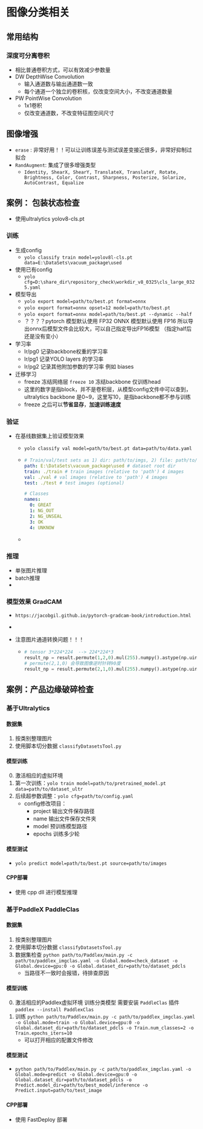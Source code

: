 # 图像分类相关

## 常用结构

### 深度可分离卷积
- 相比普通卷积方式，可以有效减少参数量
- DW DepthWise Convolution  
  - 输入通道数与输出通道数一致
  - 每个通道一个独立的卷积核，仅改变空间大小，不改变通道数量
- PW PointWise Convolution
  - 1x1卷积
  - 仅改变通道数，不改变特征图空间尺寸

## 图像增强

- `erase` : 非常好用！！可以让训练误差与测试误差变接近很多，非常好抑制过拟合
- `RandAugment`: 集成了很多增强类型
  - `Identity, ShearX, ShearY, TranslateX, TranslateY, Rotate, Brightness, Color, Contrast, Sharpness, Posterize, Solarize, AutoContrast, Equalize`

## 案例： 包装状态检查

- 使用ultralytics yolov8-cls.pt
  
### 训练

- 生成config
  - `yolo classify train model=yolov8l-cls.pt data=E:\DataSets\vacuum_package\used`
- 使用已有config
  - `yolo cfg=D:\share_dir\repository_check\workdir_v8_0325\cls_large_0325.yaml`
- 模型导出
  - `yolo export model=path/to/best.pt format=onnx`
  - `yolo export format=onnx opset=12 model=path/to/best.pt`
  - `yolo export format=onnx model=path/to/best.pt --dynamic --half`
  - ？？？？pytorch 模型默认使用 FP32  ONNX 模型默认使用 FP16  所以导出onnx后模型文件会比较大，可以自己指定导出FP16模型  （指定half后还是没有变小）
- 学习率
  - lr/pg0  记录backbone权重的学习率
  - lr/pg1  记录YOLO layers 的学习率
  - lr/pg2  记录其他附加参数的学习率 例如 biases
- 迁移学习
  - freeze 冻结网络层 `freeze 10` 冻结backbone 仅训练head
  - 这里的数字是指block，并不是卷积层，从模型config文件中可以查到，ultralytics backbone 是0~9，这里写10，是指backbone都不参与训练
  - freeze 之后可以**节省显存**，**加速训练速度**

### 验证

- 在基线数据集上验证模型效果

  - `yolo classify val model=path/to/best.pt data=path/to/data.yaml`

  - ```yaml
    # Train/val/test sets as 1) dir: path/to/imgs, 2) file: path/to/imgs.txt, or 3) list: [path/to/imgs1, path/to/imgs2, ..]
    path: E:\DataSets\vacuum_package\used # dataset root dir
    train: ./train # train images (relative to 'path') 4 images
    val: ./val # val images (relative to 'path') 4 images
    test: ./test # test images (optional)
    
    # Classes
    names:
      0: GREAT
      1: NG_OUT
      2: NG_UNSEAL
      3: OK
      4: UNKNOW
    ```

  - 

### 推理
- 单张图片推理
- batch推理
- 

### 模型效果 GradCAM
- `https://jacobgil.github.io/pytorch-gradcam-book/introduction.html`
- 



- 注意图片通道转换问题！！！

  - ```python
    # tensor 3*224*224  --> 224*224*3 
    result_np = result.permute(1,2,0).mul(255).numpy().astype(np.uint8)
    # permute(2,1,0) 会导致图像逆时针转90度
    result_np = result.permute(2,1,0).mul(255).numpy().astype(np.uint8)
    
    ```


## 案例：产品边缘破碎检查

### 基于Ultralytics

#### 数据集
1. 按类别整理图片
2. 使用脚本切分数据 `classifyDatasetsTool.py`

#### 模型训练
0. 激活相应的虚拟环境
1. 第一次训练：`yolo train model=path/to/pretrained_model.pt data=path/to/dataset_ultr`
2. 后续超参数调整：`yolo cfg=path/to/config.yaml`
   - config修改项目：
     - project  输出文件保存路径
     - name     输出文件保存文件夹
     - model    预训练模型路径
     - epochs   训练多少轮

#### 模型测试
- `yolo predict model=path/to/best.pt source=path/to/images`

#### CPP部署
- 使用 cpp dll 进行模型推理

### 基于PaddleX  PaddleClas

#### 数据集
1. 按类别整理图片
2. 使用脚本切分数据 `classifyDatasetsTool.py`
3. 数据集检查 `python path/to/Paddlex/main.py -c path/to/paddlex_imgclas.yaml -o Global.mode=check_dataset -o Global.device=gpu:0 -o Global.dataset_dir=path/to/dataset_pdcls `
   - 当路径不一致时会报错，待排查原因

#### 模型训练
0. 激活相应的Paddlex虚拟环境  训练分类模型 需要安装 `PaddleClas` 插件 `paddlex --install PaddlexClas`
1. 训练 `python path/to/Paddlex/main.py -c path/to/paddlex_imgclas.yaml -o Global.mode=train -o Global.device=gpu:0 -o Global.dataset_dir=path/to/dataset_pdcls -o Train.num_classes=2 -o Train.epochs_iters=10`
   - 可以打开相应的配置文件修改

#### 模型测试
- `python path/to/Paddlex/main.py -c path/to/paddlex_imgclas.yaml -o Global.mode=predict -o Global.device=gpu:0 -o Global.dataset_dir=path/to/dataset_pdcls -o Predict.model_dir=path/to/best_model/inference -o Predict.input=path/to/test_image`

#### CPP部署
- 使用 FastDeploy 部署
